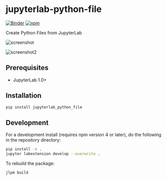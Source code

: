 # jupyterlab-python-file

[![Binder](https://mybinder.org/badge_logo.svg)](https://mybinder.org/v2/gh/jtpio/jupyterlab-python-file/master?urlpath=lab)
[![npm](https://img.shields.io/npm/v/jupyterlab-python-file.svg)](https://www.npmjs.com/package/jupyterlab-python-file)

Create Python Files from JupyterLab

![screenshot](./doc/screenshot.png)

![screenshot2](./doc/screenshot2.png)

## Prerequisites

* JupyterLab 1.0+

## Installation

```bash
pip install jupyterlab_python_file
```

## Development

For a development install (requires npm version 4 or later), do the following in the repository directory:

```bash
pip install -e .
jupyter labextension develop --overwrite .
```

To rebuild the package:

```bash
jlpm build
```
